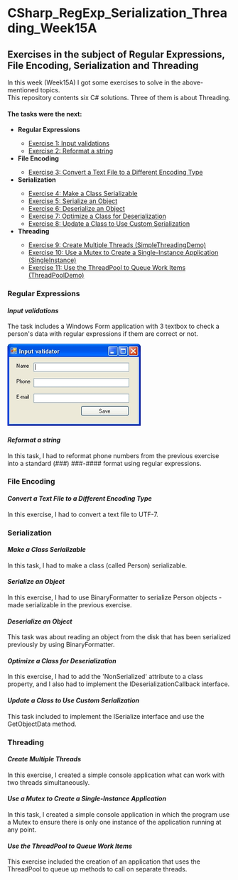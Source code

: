 # CSharp_RegExp_Serialization_Threading_Week15A

<h2>Exercises in the subject of Regular Expressions, File Encoding, Serialization and Threading</h2>

<p>In this week (Week15A) I got some exercises to solve in the above-mentioned topics.<br />
This repository contents six C# solutions. Three of them is about Threading.</p>

<h4>The tasks were the next:</h4>

<ul>
  <li><b>Regular Expressions</b></li>
  <ul>
    <li><a href="#ex1">Exercise 1: Input validations</a></li>
	<li><a href="#ex2">Exercise 2: Reformat a string</a></li>
  </ul>
  <li><b>File Encoding</b></li>
  <ul>
    <li><a href="#ex3">Exercise 3: Convert a Text File to a Different Encoding Type</a></li>
  </ul>
  <li><b>Serialization</b></li>
  <ul>
    <li><a href="#ex4">Exercise 4: Make a Class Serializable</a></li>
	<li><a href="#ex5">Exercise 5: Serialize an Object</a></li>
	<li><a href="#ex6">Exercise 6: Deserialize an Object</a></li>
	<li><a href="#ex7">Exercise 7: Optimize a Class for Deserialization</a></li>
	<li><a href="#ex8">Exercise 8: Update a Class to Use Custom Serialization</a></li>
  </ul>
  <li><b>Threading</b></li>
  <ul>
    <li><a href="#ex9">Exercise 9: Create Multiple Threads (SimpleThreadingDemo)</a></li>
	<li><a href="#ex10">Exercise 10: Use a Mutex to Create a Single-Instance Application (SingleInstance)</a></li>
	<li><a href="#ex11">Exercise 11: Use the ThreadPool to Queue Work Items (ThreadPoolDemo)</a></li>
  </ul>	  
</ul>

<h3>Regular Expressions</h3>

<h4 id="ex1"><i>Input validations</i></h4>
<p>The task includes a Windows Form application with 3 textbox to check a person's data with regular expressions if them are correct or not.</p>
<img src="RegExp/regex_input_validator_form.png" />

<h4 id="ex2"><i>Reformat a string</i></h4>
<p>In this task, I had to reformat phone numbers from the previous exercise into a standard (###) ###-#### format using regular expressions.</p>

<h3>File Encoding</h3>

<h4 id="ex3"><i>Convert a Text File to a Different Encoding Type</i></h4>
<p>In this exercise, I had to convert a text file to UTF-7.</p>

<h3>Serialization</h3>

<h4 id="ex4"><i>Make a Class Serializable</i></h4>
<p>In this task, I had to make a class (called Person) serializable. </p>

<h4 id="ex5"><i>Serialize an Object</i></h4>
<p>In this exercise, I had to use BinaryFormatter to serialize Person objects - made serializable in the previous exercise. </p>

<h4 id="ex6"><i>Deserialize an Object</i></h4>
<p>This task was about reading an object from the disk that has been serialized previously by using BinaryFormatter.</p>

<h4 id="ex7"><i>Optimize a Class for Deserialization</i></h4>
<p>In this exercise, I had to add the 'NonSerialized' attribute to a class property, and I also had to implement the IDeserializationCallback interface.</p>

<h4 id="ex8"><i>Update a Class to Use Custom Serialization</i></h4>
<p>This task included to implement the ISerialize interface and use the GetObjectData method.</p>

<h3>Threading</h3>

<h4 id="ex9"><i>Create Multiple Threads</i></h4>
<p>In this exercise, I created a simple console application what can work with two threads simultaneously.</p>

<h4 id="ex10"><i>Use a Mutex to Create a Single-Instance Application</i></h4>
<p>In this task, I created a simple console application in which the program use a Mutex to ensure there is only one instance of the application running at any point.</p>

<h4 id="ex11"><i>Use the ThreadPool to Queue Work Items</i></h4>
<p>This exercise included the creation of an application that uses the ThreadPool to queue up methods to call on separate threads.</p>
